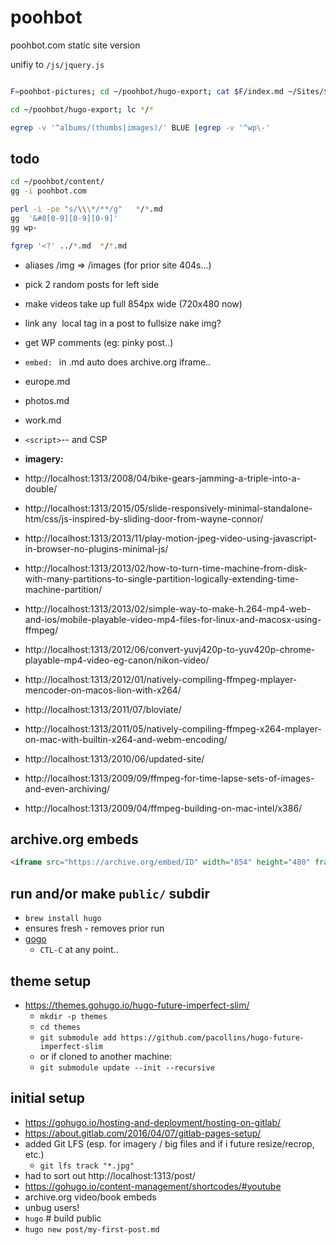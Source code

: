 # poohbot

poohbot.com static site version

unifiy to `/js/jquery.js`


```bash

F=poohbot-pictures; cd ~/poohbot/hugo-export; cat $F/index.md ~/Sites/$F.php |tee ../content/$F.md; rm -v $F/index.md ~/Sites/$F.php;  code ../content/$F.md

cd ~/poohbot/hugo-export; lc */*

egrep -v '^albums/(thumbs|images)/' BLUE |egrep -v '^wp\-'
```

## todo
```bash
cd ~/poohbot/content/
gg -i poohbot.com

perl -i -pe "s/\\\*/**/g"   */*.md
gg  '&#8[0-9][0-9][0-9]'
gg wp-

fgrep '<?' ../*.md  */*.md
```
- aliases /img => /images    (for prior site 404s...)
- pick 2 random posts for left side
- make videos take up full 854px wide (720x480 now)
- link any <img> local tag in a post to fullsize nake img?
- get WP comments (eg: pinky post..)
- `embed: ` in .md auto does archive.org iframe..
- europe.md
- photos.md
- work.md
- `<script>`-- and CSP

- **imagery:**
- http://localhost:1313/2008/04/bike-gears-jamming-a-triple-into-a-double/

- http://localhost:1313/2015/05/slide-responsively-minimal-standalone-htm/css/js-inspired-by-sliding-door-from-wayne-connor/
- http://localhost:1313/2013/11/play-motion-jpeg-video-using-javascript-in-browser-no-plugins-minimal-js/
- http://localhost:1313/2013/02/how-to-turn-time-machine-from-disk-with-many-partitions-to-single-partition-logically-extending-time-machine-partition/
- http://localhost:1313/2013/02/simple-way-to-make-h.264-mp4-web-and-ios/mobile-playable-video-mp4-files-for-linux-and-macosx-using-ffmpeg/
- http://localhost:1313/2012/06/convert-yuvj420p-to-yuv420p-chrome-playable-mp4-video-eg-canon/nikon-video/
- http://localhost:1313/2012/01/natively-compiling-ffmpeg-mplayer-mencoder-on-macos-lion-with-x264/
- http://localhost:1313/2011/07/bloviate/
- http://localhost:1313/2011/05/natively-compiling-ffmpeg-x264-mplayer-on-mac-with-builtin-x264-and-webm-encoding/
- http://localhost:1313/2010/06/updated-site/
- http://localhost:1313/2009/09/ffmpeg-for-time-lapse-sets-of-images-and-even-archiving/
- http://localhost:1313/2009/04/ffmpeg-building-on-mac-intel/x386/

## archive.org embeds
```html
<iframe src="https://archive.org/embed/ID" width="854" height="480" frameborder="0" webkitallowfullscreen="true" mozallowfullscreen="true" allowfullscreen></iframe>
```

## run and/or make `public/` subdir
- `brew install hugo`
- ensures fresh - removes prior run
- [gogo](gogo)
  - `CTL-C` at any point..


## theme setup
- https://themes.gohugo.io/hugo-future-imperfect-slim/
  - `mkdir -p themes`
  - `cd themes`
  - `git submodule add https://github.com/pacollins/hugo-future-imperfect-slim`
  - or if cloned to another machine:
  - `git submodule update --init --recursive`


## initial setup
- https://gohugo.io/hosting-and-deployment/hosting-on-gitlab/
- https://about.gitlab.com/2016/04/07/gitlab-pages-setup/
- added Git LFS (esp. for imagery / big files and if i future resize/recrop, etc.)
  - `git lfs track "*.jpg"`
- had to sort out http://localhost:1313/post/
- https://gohugo.io/content-management/shortcodes/#youtube
- archive.org video/book embeds
- unbug users!
- `hugo` # build public
- `hugo new post/my-first-post.md`

